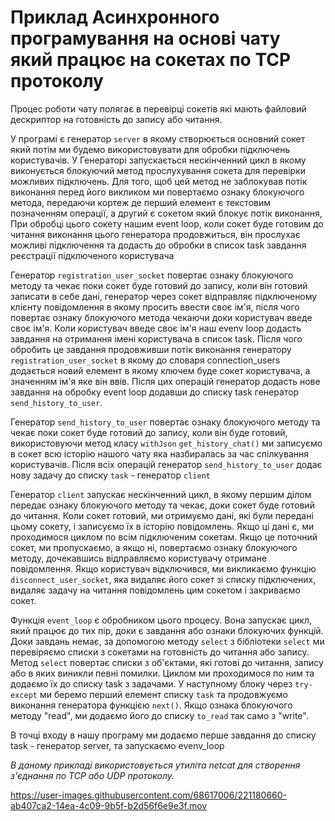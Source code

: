 # Приклад Асинхронного програмування на основі чату який працює на сокетах по TCP протоколу



Процес роботи чату полягає в перевірці сокетів які мають файловий дескриптор на готовність до запису або читання.

У програмі є генератор `server` в якому створюється основний сокет який потім ми будемо використовувати для обробки підключень користувачів.
У Генераторі запускається нескінченний цикл в якому виконується блокуючий метод прослухування сокета для перевірки можливих підключень.
Для того, щоб цей метод не заблокував потік виконання перед його викликом ми повертаємо ознаку блокуючого метода, передаючи кортеж де перший елемент є текстовим позначенням операції, а другий є сокетом який блокує потік виконання, При обробці цього сокету нашим event loop, коли сокет буде готовим до читання виконання цього генератора продовжиться, він прослухає можливі підключення та додасть до обробки в список task завдання реєстрації підключеного користувача

Генератор `registration_user_socket` повертає ознаку блокуючого методу та чекає поки сокет буде готовий до запису, коли він готовий записати в себе дані, генератор через сокет відправляє підключеному клієнту повідомлення в якому просить ввести своє ім'я, після чого повертає ознаку блокуючого метода чекаючи доки користувач введе своє ім'я. Коли користувач введе своє ім'я наш evenv loop додасть завдання на отримання імені користувача в список task. Після чого обробить це завдання продовживши потік виконання генератору `registration_user_socket` в якому до словаря connection_users додається новий елемент в якому ключем буде сокет користувача, а значенням ім'я яке він ввів. Після цих операцій генератор додасть нове завдання на обробку event loop додавши до списку task генератор `send_history_to_user`.

Генератор `send_history_to_user` повертає ознаку блокуючого методу та чекає поки сокет буде готовий до запису, коли він буде готовий, використовуючи метод класу `withJson` `get_history_chat()` ми записуємо в сокет всю історію нашого чату яка назбиралась за час спілкування користувачів. Після всіх операцій генератор `send_history_to_user` додає нову задачу до списку `task` - генератор `сlient`

Генератор `client` запускає нескінченний цикл, в якому першим ділом передає ознаку блокуючого методу та чекає, доки сокет буде готовий до читання. Коли сокет готовий, ми отримуємо дані, які були передані цьому сокету, і записуємо їх в історію повідомлень. Якщо ці дані є, ми проходимося циклом по всім підключеним сокетам. Якщо це поточний сокет, ми пропускаємо, а якщо ні, повертаємо ознаку блокуючого методу, дочекавшись відправляємо користувачу отримане повідомлення. Якщо користувач відключився, ми викликаємо функцію `disconnect_user_socket`, яка видаляє його сокет зі списку підключених, видаляє задачу на читання повідомлень цим сокетом і закриваємо сокет.

Функція `event_loop` є обробником цього процесу. Вона запускає цикл, який працює до тих пір, доки є завдання або ознаки блокуючих функцій. Доки завдань немає, за допомогою методу `select` з бібліотеки `select` ми перевіряємо списки з сокетами на готовність до читання або запису.
Метод `select` повертає списки з об'єктами, які готові до читання, запису або в яких виникли певні помилки. Циклом ми проходимося по ним та додаємо їх до списку task з задачами. У наступному блоку через `try-except` ми беремо перший елемент списку `task` та продовжуємо виконання генератора функцією `next()`. Якщо ознака блокуючого методу "read", ми додаємо його до списку `to_read` так само з "write".

В точці входу в нашу програму ми додаємо перше завдання до списку task - генератор server, та запускаємо evenv_loop



_В даному прикладі використовується утиліта netcat для створення з'єднання по TCP або UDP протоколу._


https://user-images.githubusercontent.com/68617006/221180660-ab407ca2-14ea-4c09-9b5f-b2d56f6e9e3f.mov





